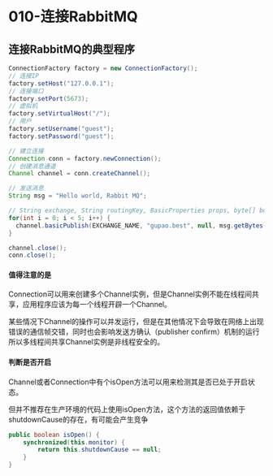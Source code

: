 # 010-连接RabbitMQ

## 连接RabbitMQ的典型程序

```java
ConnectionFactory factory = new ConnectionFactory();
// 连接IP
factory.setHost("127.0.0.1");
// 连接端口
factory.setPort(5673);
// 虚拟机
factory.setVirtualHost("/");
// 用户
factory.setUsername("guest");
factory.setPassword("guest");

// 建立连接
Connection conn = factory.newConnection();
// 创建消息通道
Channel channel = conn.createChannel();

// 发送消息
String msg = "Hello world, Rabbit MQ";

// String exchange, String routingKey, BasicProperties props, byte[] body
for(int i = 0; i < 5; i++) {
  channel.basicPublish(EXCHANGE_NAME, "gupao.best", null, msg.getBytes());
}

channel.close();
conn.close();
```

#### 值得注意的是

Connection可以用来创建多个Channel实例，但是Channel实例不能在线程间共享，应用程序应该为每一个线程开辟一个Channel。

某些情况下Channel的操作可以并发运行，但是在其他情况下会导致在网络上出现错误的通信帧交错，同时也会影响发送方确认（publisher confirm）机制的运行所以多线程间共享Channel实例是非线程安全的。

#### 判断是否开启

Channel或者Connection中有个isOpen方法可以用来检测其是否已处于开启状态。

但并不推荐在生产环境的代码上使用isOpen方法，这个方法的返回值依赖于shutdownCause的存在，有可能会产生竞争

```java
public boolean isOpen() {
	synchronized(this.monitor) {
		return this.shutdownCause == null;
	}
}
```